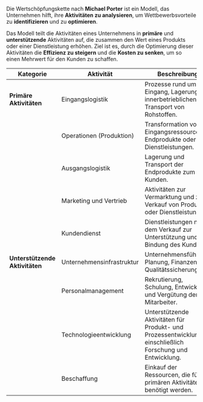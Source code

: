 Die Wertschöpfungskette nach **Michael Porter** ist ein Modell, das Unternehmen hilft, ihre **Aktivitäten zu analysieren**, um Wettbewerbsvorteile zu **identifizieren** und zu **optimieren**.

Das Modell teilt die Aktivitäten eines Unternehmens in **primäre** und **unterstützende** Aktivitäten auf, die zusammen den Wert eines Produkts oder einer Dienstleistung erhöhen. Ziel ist es, durch die Optimierung dieser Aktivitäten die **Effizienz zu steigern** und die **Kosten zu senken**, um so einen Mehrwert für den Kunden zu schaffen.

| **Kategorie**                  | **Aktivität**             | **Beschreibung**                                                                                          |
| ------------------------------ | ------------------------- | --------------------------------------------------------------------------------------------------------- |
| **Primäre Aktivitäten**        | Eingangslogistik          | Prozesse rund um den Eingang, Lagerung und innerbetrieblichen Transport von Rohstoffen.                   |
|                                | Operationen (Produktion)  | Transformation von Eingangsressourcen in Endprodukte oder Dienstleistungen.                               |
|                                | Ausgangslogistik          | Lagerung und Transport der Endprodukte zum Kunden.                                                        |
|                                | Marketing und Vertrieb    | Aktivitäten zur Vermarktung und zum Verkauf von Produkten oder Dienstleistungen.                          |
|                                | Kundendienst              | Dienstleistungen nach dem Verkauf zur Unterstützung und Bindung des Kunden.                               |
| **Unterstützende Aktivitäten** | Unternehmensinfrastruktur | Unternehmensführung, Planung, Finanzen und Qualitätssicherung.                                            |
|                                | Personalmanagement        | Rekrutierung, Schulung, Entwicklung und Vergütung der Mitarbeiter.                                        |
|                                | Technologieentwicklung    | Unterstützende Aktivitäten für Produkt- und Prozessentwicklung, einschließlich Forschung und Entwicklung. |
|                                | Beschaffung               | Einkauf der Ressourcen, die für die primären Aktivitäten benötigt werden.                                 |
